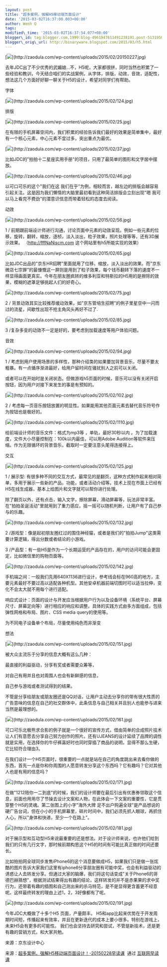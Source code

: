 ```yaml
--- 
layout: post 
title: "超多案例，强解H5移动端页面设计" 
date: '2015-03-02T16:37:00.003+08:00' 
author: Wenh Q
tags:
modified\_time: '2015-03-02T16:37:54.077+08:00' 
blogger\_id: tag:blogger.com,1999:blog-4961947611491238191.post-5131950056851967015
blogger\_orig\_url: http://binaryware.blogspot.com/2015/03/h5.html
---
```

[![](https://images-blogger-opensocial.googleusercontent.com/gadgets/proxy?url=http%3A%2F%2Fzaodula.com%2Fwp-content%2Fuploads%2F2015%2F02%2F20150227.jpg&container=blogger&gadget=a&rewriteMime=image%2F*)](http://zaodula.com/wp-content/uploads/2015/02/20150227.jpg)







去年JDC出了不少优秀的武媚娘…不，H5呢，大家都很拼，同时当然也积累了一些经验和教训，今天结合咱们的实战案例，从字体，排版，动效，音效，适配性，想法这几个方面好好聊一聊关于H5的设计，希望对同学们有帮助。





字体



[](http://zaodula.com/wp-content/uploads/2015/02/124.jpg)





[](http://zaodula.com/wp-content/uploads/2015/02/124.jpg)



[![](https://images-blogger-opensocial.googleusercontent.com/gadgets/proxy?url=http%3A%2F%2Fzaodula.com%2Fwp-content%2Fuploads%2F2015%2F02%2F124.jpg&container=blogger&gadget=a&rewriteMime=image%2F*)](http://zaodula.com/wp-content/uploads/2015/02/124.jpg)







排版



[](http://zaodula.com/wp-content/uploads/2015/02/25.jpg)





[](http://zaodula.com/wp-content/uploads/2015/02/25.jpg)



[![](https://images-blogger-opensocial.googleusercontent.com/gadgets/proxy?url=http%3A%2F%2Fzaodula.com%2Fwp-content%2Fuploads%2F2015%2F02%2F25.jpg&container=blogger&gadget=a&rewriteMime=image%2F*)](http://zaodula.com/wp-content/uploads/2015/02/25.jpg)







在有限的手机屏幕空间内，我们积累的经验告诉我们最好的效果是简单集中，最好有一个核心元素，中心元素不宜过多，突出重点为最优。



[](http://zaodula.com/wp-content/uploads/2015/02/37.jpg)





[](http://zaodula.com/wp-content/uploads/2015/02/37.jpg)



[![](https://images-blogger-opensocial.googleusercontent.com/gadgets/proxy?url=http%3A%2F%2Fzaodula.com%2Fwp-content%2Fuploads%2F2015%2F02%2F37.jpg&container=blogger&gadget=a&rewriteMime=image%2F*)](http://zaodula.com/wp-content/uploads/2015/02/37.jpg)







比如JDC的"拍拍十二星座实用手册"的项目，只用了最简单的图形和文字居中摆放。



[](http://zaodula.com/wp-content/uploads/2015/02/46.jpg)





[](http://zaodula.com/wp-content/uploads/2015/02/46.jpg)



[![](https://images-blogger-opensocial.googleusercontent.com/gadgets/proxy?url=http%3A%2F%2Fzaodula.com%2Fwp-content%2Fuploads%2F2015%2F02%2F46.jpg&container=blogger&gadget=a&rewriteMime=image%2F*)](http://zaodula.com/wp-content/uploads/2015/02/46.jpg)







以可口可乐的这个"我们在这
我们在乎"为例，相较而言，越左边的排版会越容易引起关注。这是因为我们懒惰的大脑里最初看到这种简洁排版会立刻出现"嗯
我可以马上看完不费劲"的潜意识信息而带着轻松的态度去阅读。





动效



[](http://zaodula.com/wp-content/uploads/2015/02/56.jpg)





[](http://zaodula.com/wp-content/uploads/2015/02/56.jpg)



[![](https://images-blogger-opensocial.googleusercontent.com/gadgets/proxy?url=http%3A%2F%2Fzaodula.com%2Fwp-content%2Fuploads%2F2015%2F02%2F56.jpg&container=blogger&gadget=a&rewriteMime=image%2F*)](http://zaodula.com/wp-content/uploads/2015/02/56.jpg)







1 /
前期跟前端设计师进行沟通，讨论页面中元素的动效呈现。例如一些元素的位移，旋转，翻转，缩放，逐桢，淡入淡出，粒子效果，照片处理等等，还有3D展示效果。
（http://fffNaNiscm.com 这个网站里有h5所能实现的效果）



[](http://zaodula.com/wp-content/uploads/2015/02/65.jpg)





[](http://zaodula.com/wp-content/uploads/2015/02/65.jpg)



[![](https://images-blogger-opensocial.googleusercontent.com/gadgets/proxy?url=http%3A%2F%2Fzaodula.com%2Fwp-content%2Fuploads%2F2015%2F02%2F65.jpg&container=blogger&gadget=a&rewriteMime=image%2F*)](http://zaodula.com/wp-content/uploads/2015/02/65.jpg)







比如JDC出品的"京东HR招聘"里面就用了位移，缩放，淡入淡出的效果。而"京东微店七宗罪"的最慷慨这一屏则是用到了粒子效果，每个钱币翻转下落的速度不一样显得画面更真实。今年在朋友圈疯转的维多利亚和特斯拉的H5用的是擦除的效果，模糊的遮罩足够挑起人们的好奇心。



[](http://zaodula.com/wp-content/uploads/2015/02/75.jpg)





[](http://zaodula.com/wp-content/uploads/2015/02/75.jpg)



[![](https://images-blogger-opensocial.googleusercontent.com/gadgets/proxy?url=http%3A%2F%2Fzaodula.com%2Fwp-content%2Fuploads%2F2015%2F02%2F75.jpg&container=blogger&gadget=a&rewriteMime=image%2F*)](http://zaodula.com/wp-content/uploads/2015/02/75.jpg)







2 /
背景动效其实比较推荐缓动效果，如"京东管培生招聘"的例子里星空中一闪而过的流星，间歇性出现不抢主角风头再好不过了.



[](http://zaodula.com/wp-content/uploads/2015/02/85.jpg)





[](http://zaodula.com/wp-content/uploads/2015/02/85.jpg)



[![](https://images-blogger-opensocial.googleusercontent.com/gadgets/proxy?url=http%3A%2F%2Fzaodula.com%2Fwp-content%2Fuploads%2F2015%2F02%2F85.jpg&container=blogger&gadget=a&rewriteMime=image%2F*)](http://zaodula.com/wp-content/uploads/2015/02/85.jpg)







3 /复杂多变的动效不一定是好的，要考虑到加载速度等用户体验问题。



音效



[](http://zaodula.com/wp-content/uploads/2015/02/94.jpg)





[](http://zaodula.com/wp-content/uploads/2015/02/94.jpg)



[![](https://images-blogger-opensocial.googleusercontent.com/gadgets/proxy?url=http%3A%2F%2Fzaodula.com%2Fwp-content%2Fuploads%2F2015%2F02%2F94.jpg&container=blogger&gadget=a&rewriteMime=image%2F*)](http://zaodula.com/wp-content/uploads/2015/02/94.jpg)







1 /
考虑到用户使用场景的多样性，那种介绍类的如果要加背景音乐，尽量不要太粗暴。有一点循序渐进最好，给用户留时间在骚扰别人之前可以关闭。



或者可以在开始时是关闭状态。但做游戏h5页面的时候，音乐可以没有关闭开启按钮，因为用户对接下来发生的事是有预知的。



[](http://zaodula.com/wp-content/uploads/2015/02/102.jpg)





[](http://zaodula.com/wp-content/uploads/2015/02/102.jpg)



[![](https://images-blogger-opensocial.googleusercontent.com/gadgets/proxy?url=http%3A%2F%2Fzaodula.com%2Fwp-content%2Fuploads%2F2015%2F02%2F102.jpg&container=blogger&gadget=a&rewriteMime=image%2F*)](http://zaodula.com/wp-content/uploads/2015/02/102.jpg)







2 /
考虑每一页音乐按钮放置的明显性。如果能用其他页面元素去替代音乐符号作为按钮也是极好的。



[](http://zaodula.com/wp-content/uploads/2015/02/1110.jpg)





[](http://zaodula.com/wp-content/uploads/2015/02/1110.jpg)



[![](https://images-blogger-opensocial.googleusercontent.com/gadgets/proxy?url=http%3A%2F%2Fzaodula.com%2Fwp-content%2Fuploads%2F2015%2F02%2F1110.jpg&container=blogger&gadget=a&rewriteMime=image%2F*)](http://zaodula.com/wp-content/uploads/2015/02/1110.jpg)







给前端设计师的音乐文件：格式为mp3等 ，单轨，最好30秒以内
。为了加载速度，文件大小尽量控制在：100k以内最佳，可以用Adobe
Audition等软件来压缩。作为无限循环的背景音乐，截取时一定要注意头尾得连接得上。





交互



[](http://zaodula.com/wp-content/uploads/2015/02/125.jpg)





[](http://zaodula.com/wp-content/uploads/2015/02/125.jpg)



[![](https://images-blogger-opensocial.googleusercontent.com/gadgets/proxy?url=http%3A%2F%2Fzaodula.com%2Fwp-content%2Fuploads%2F2015%2F02%2F125.jpg&container=blogger&gadget=a&rewriteMime=image%2F*)](http://zaodula.com/wp-content/uploads/2015/02/125.jpg)







1 / 展示型:
有很多种不同的交互方式，最常见的是翻页，这种方式制作起来相对简单，多用于展示一些新的产品，功能，或者活动介绍等。技术上现在市面上已经有H5在线生成器，基本上给图片和文字就可以帮你进行处理。



除了翻页以外，还有点击，输入文字，擦除屏幕，滑动屏幕等，玩法非常丰富。在"拍拍圣诞活动"里就用到了重力感应，摇一摇可以随机判断，让用户有了自己参与的乐趣。



[](http://zaodula.com/wp-content/uploads/2015/02/132.jpg)





[](http://zaodula.com/wp-content/uploads/2015/02/132.jpg)



[![](https://images-blogger-opensocial.googleusercontent.com/gadgets/proxy?url=http%3A%2F%2Fzaodula.com%2Fwp-content%2Fuploads%2F2015%2F02%2F132.jpg&container=blogger&gadget=a&rewriteMime=image%2F*)](http://zaodula.com/wp-content/uploads/2015/02/132.jpg)







2
/游戏型：像是起初朋友圈红过的围住神经猫，或者是我们的"拍拍Jump"这类需要计算逻辑，得出分数或者结论的小游戏。



3
/产品型：有一些H5是作为一个长期运营的产品存在的，用户的访问可能会更固定，比如微信里的购物页面等。



[](http://zaodula.com/wp-content/uploads/2015/02/142.jpg)





[](http://zaodula.com/wp-content/uploads/2015/02/142.jpg)



[![](https://images-blogger-opensocial.googleusercontent.com/gadgets/proxy?url=http%3A%2F%2Fzaodula.com%2Fwp-content%2Fuploads%2F2015%2F02%2F142.jpg&container=blogger&gadget=a&rewriteMime=image%2F*)](http://zaodula.com/wp-content/uploads/2015/02/142.jpg)







手机端之间：一般我们先用640X1136进行设计，参考线会标在960高的地方，主要元素最好不要过高以适配各种机型。其他安卓机器前端切图时可以适当拉伸，变化不会太大就不用每个进行适配。



响应式设计：页面的设计与开发应当根据用户行为以及设备环境（系统平台、屏幕尺寸、屏幕定向等）进行相应的响应和调整。具体的实践方式由多方面组成，包括弹性网格和布局、图片、CSS
media query的使用等。



为不同电子设备单个布局，尽量使用纯色而非渐变





想法



[](http://zaodula.com/wp-content/uploads/2015/02/151.jpg)





[](http://zaodula.com/wp-content/uploads/2015/02/151.jpg)



[![](https://images-blogger-opensocial.googleusercontent.com/gadgets/proxy?url=http%3A%2F%2Fzaodula.com%2Fwp-content%2Fuploads%2F2015%2F02%2F151.jpg&container=blogger&gadget=a&rewriteMime=image%2F*)](http://zaodula.com/wp-content/uploads/2015/02/151.jpg)







被大众主流乐于分享的信息大概有这么几种：

最直接的利益驱动，分享有奖或者需要众筹等，

对自己有用并且也对周围人也会有新鲜感的信息，

自己参与游戏或者测试得到的结果。



不管是分享给朋友或朋友圈还是QQ对话，让用户主动去分享你的带有很大性质的广告意味的信息在自己的社交群体中，此条信息与自己相关并且别人也能参与进来当然是最理想的。



[](http://zaodula.com/wp-content/uploads/2015/02/161.jpg)





[](http://zaodula.com/wp-content/uploads/2015/02/161.jpg)



[![](https://images-blogger-opensocial.googleusercontent.com/gadgets/proxy?url=http%3A%2F%2Fzaodula.com%2Fwp-content%2Fuploads%2F2015%2F02%2F161.jpg&container=blogger&gadget=a&rewriteMime=image%2F*)](http://zaodula.com/wp-content/uploads/2015/02/161.jpg)







可口可乐北极熊求合影的例子就是一个很好的宣传方式，借由简单的合成照片技术让人们有意愿去分享自己努力创作的照片。还有UJEANS的设计延续了品牌的调性就是实用，在选择你的牛仔裤喜好时也同时穿插了商品的说明，显得不那么生硬，它比较符合理由3。



在我们设计一个H5页面时，很重要的一点就是站在自己的角度跳出来去看你做的东西，首先一点是你和你周围的人愿意转发分享这个东西吗？它有趣吗？它对其他人也是有用的信息吗？



[](http://zaodula.com/wp-content/uploads/2015/02/171.jpg)





[](http://zaodula.com/wp-content/uploads/2015/02/171.jpg)



[![](https://images-blogger-opensocial.googleusercontent.com/gadgets/proxy?url=http%3A%2F%2Fzaodula.com%2Fwp-content%2Fuploads%2F2015%2F02%2F171.jpg&container=blogger&gadget=a&rewriteMime=image%2F*)](http://zaodula.com/wp-content/uploads/2015/02/171.jpg)







在做"1212陪你一二到底"的时候，我们的设计师要在最后引出有优惠券领取这个信息，前面也用用尽了节操去设计文案和人物，在此体会一下文案的重要性，它是贯穿整个H5的灵魂。第二张图上的小字"海外大牌
足不出户购遍全球"是产品想说的硬广告台词，但在小小的手机屏幕里，碎片时间中，我们必须先抓人眼球，再抓住人心，所以"身体和快递，至少一个在路上"。



[](http://zaodula.com/wp-content/uploads/2015/02/181.jpg)





[](http://zaodula.com/wp-content/uploads/2015/02/181.jpg)



[![](https://images-blogger-opensocial.googleusercontent.com/gadgets/proxy?url=http%3A%2F%2Fzaodula.com%2Fwp-content%2Fuploads%2F2015%2F02%2F181.jpg&container=blogger&gadget=a&rewriteMime=image%2F*)](http://zaodula.com/wp-content/uploads/2015/02/181.jpg)







对于展示型和互动型H5来说最重要的还是想法。对于设计师来说，也许他们给到我们的只有几行文字，那时候前期构思这个H5的时间有可能比真正做的时间还要长。



比如拍拍网全球同步发售iPhone6的这个消息要做成H5，如果我们只是做一张炫酷的图片告诉大家我们这里有iphone6分享朋友圈有可能中奖，也会有利益驱动的诱惑让人去转发分享。但通过大家的脑爆，我们将这句话变成"关于Phone6的哥德巴赫猜想"，根据测试结果得出有趣的结论，这样转发的并不是赤果果的求中奖行为，还带着有趣的插图和自己测出来的杀马特范，是不是显得更含蓄更不经意呢。这样最终转发的理由上述1，2，3好像都有了呢。



[](http://zaodula.com/wp-content/uploads/2015/02/191.jpg)





[](http://zaodula.com/wp-content/uploads/2015/02/191.jpg)



[![](https://images-blogger-opensocial.googleusercontent.com/gadgets/proxy?url=http%3A%2F%2Fzaodula.com%2Fwp-content%2Fuploads%2F2015%2F02%2F191.jpg&container=blogger&gadget=a&rewriteMime=image%2F*)](http://zaodula.com/wp-content/uploads/2015/02/191.jpg)







今年JDC大概做了十多个H5 页面，产量颇丰。
H5和app比起来优势在于开发周期时间短，传播起来有效率，并且在更新迭代的成本上要小很多。特别在游戏上，未来H5会有更多的可能性。
我们也会坚持去研究和尝试，不管是新技术，还是更有趣的营销方式，和大家共勉。







来源：京东设计中心
<div>




</div>

<div>

来源：[超多案例，强解H5移动端页面设计！-20150228早读课](http://zaodula.com/archives/13229.html)  通过 [互联网早读课](http://zaodula.com/)

</div>
